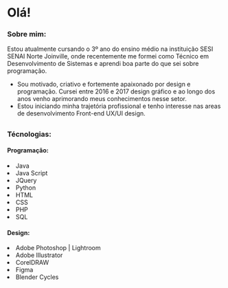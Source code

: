 # Olá!

### Sobre mim:
Estou atualmente cursando o 3º ano do ensino médio na instituição SESI SENAI Norte Joinville, onde recentemente me formei como Técnico em Desenvolvimento de Sistemas e aprendi boa parte do que sei sobre programação.

- Sou motivado, criativo e fortemente apaixonado por design e programação. Cursei entre 2016 e 2017 design gráfico e ao longo dos anos venho aprimorando meus conhecimentos 	nesse setor.
- Estou iniciando minha trajetória profissional e tenho interesse nas areas de desenvolvimento Front-end UX/UI design.
##
### Técnologias:
#### Programação:
<la>
  <li>Java</li>
  <li>Java Script</li>
  <li>JQuery</li>
  <li>Python</li>
  <li>HTML</li>
  <li>CSS</li>
  <li>PHP</li>
  <li>SQL</li>
</la>

#### Design:
<la>
  <li>Adobe Photoshop | Lightroom</li>
  <li>Adobe Illustrator</li>
  <li>CorelDRAW</li>
  <li>Figma</li>
  <li>Blender Cycles</li>
</la>
